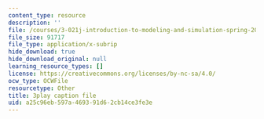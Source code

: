 ```yaml
---
content_type: resource
description: ''
file: /courses/3-021j-introduction-to-modeling-and-simulation-spring-2012/a25c96eb597a469391d62cb14ce3fe3e_HkoxlFUerR0.srt
file_size: 91717
file_type: application/x-subrip
hide_download: true
hide_download_original: null
learning_resource_types: []
license: https://creativecommons.org/licenses/by-nc-sa/4.0/
ocw_type: OCWFile
resourcetype: Other
title: 3play caption file
uid: a25c96eb-597a-4693-91d6-2cb14ce3fe3e
---
```

